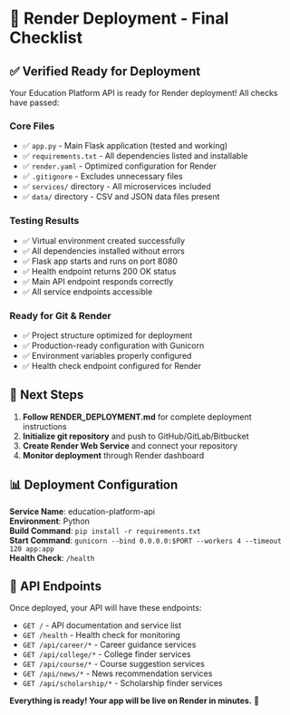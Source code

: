 # 🚀 Render Deployment - Final Checklist

## ✅ Verified Ready for Deployment

Your Education Platform API is ready for Render deployment! All checks have passed:

### Core Files
- ✅ `app.py` - Main Flask application (tested and working)
- ✅ `requirements.txt` - All dependencies listed and installable
- ✅ `render.yaml` - Optimized configuration for Render
- ✅ `.gitignore` - Excludes unnecessary files
- ✅ `services/` directory - All microservices included
- ✅ `data/` directory - CSV and JSON data files present

### Testing Results
- ✅ Virtual environment created successfully
- ✅ All dependencies installed without errors
- ✅ Flask app starts and runs on port 8080
- ✅ Health endpoint returns 200 OK status
- ✅ Main API endpoint responds correctly
- ✅ All service endpoints accessible

### Ready for Git & Render
- ✅ Project structure optimized for deployment
- ✅ Production-ready configuration with Gunicorn
- ✅ Environment variables properly configured
- ✅ Health check endpoint configured for Render

## 🎯 Next Steps

1. **Follow RENDER_DEPLOYMENT.md** for complete deployment instructions
2. **Initialize git repository** and push to GitHub/GitLab/Bitbucket
3. **Create Render Web Service** and connect your repository
4. **Monitor deployment** through Render dashboard

## 📊 Deployment Configuration

**Service Name**: education-platform-api  
**Environment**: Python  
**Build Command**: `pip install -r requirements.txt`  
**Start Command**: `gunicorn --bind 0.0.0.0:$PORT --workers 4 --timeout 120 app:app`  
**Health Check**: `/health`  

## 🔗 API Endpoints

Once deployed, your API will have these endpoints:
- `GET /` - API documentation and service list
- `GET /health` - Health check for monitoring
- `GET /api/career/*` - Career guidance services
- `GET /api/college/*` - College finder services
- `GET /api/course/*` - Course suggestion services
- `GET /api/news/*` - News recommendation services
- `GET /api/scholarship/*` - Scholarship finder services

**Everything is ready! Your app will be live on Render in minutes.** 🎉
